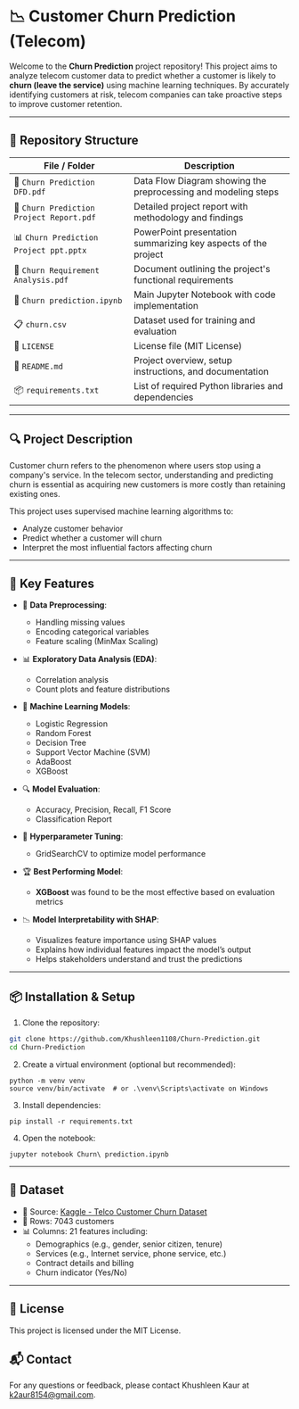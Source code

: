 # 📉 Customer Churn Prediction (Telecom)

Welcome to the **Churn Prediction** project repository! This project aims to analyze telecom customer data to predict whether a customer is likely to **churn (leave the service)** using machine learning techniques. By accurately identifying customers at risk, telecom companies can take proactive steps to improve customer retention. 

---

## 📁 Repository Structure

| File / Folder                             | Description                                                     |
|-------------------------------------------|-----------------------------------------------------------------|
| 📄 `Churn Prediction DFD.pdf`             | Data Flow Diagram showing the preprocessing and modeling steps |
| 📄 `Churn Prediction Project Report.pdf`  | Detailed project report with methodology and findings           |
| 📊 `Churn Prediction Project ppt.pptx`    | PowerPoint presentation summarizing key aspects of the project |
| 📄 `Churn Requirement Analysis.pdf`       | Document outlining the project's functional requirements        |
| 📓 `Churn prediction.ipynb`               | Main Jupyter Notebook with code implementation                 |
| 📋 `churn.csv`                            | Dataset used for training and evaluation                        |
| 📄 `LICENSE`                              | License file (MIT License)                                      |
| 📘 `README.md`                            | Project overview, setup instructions, and documentation         |
| 📦 `requirements.txt`                     | List of required Python libraries and dependencies              |

---

## 🔍 Project Description

Customer churn refers to the phenomenon where users stop using a company's service. In the telecom sector, understanding and predicting churn is essential as acquiring new customers is more costly than retaining existing ones.

This project uses supervised machine learning algorithms to:
- Analyze customer behavior
- Predict whether a customer will churn
- Interpret the most influential factors affecting churn

---

## 🚀 Key Features

- 🧹 **Data Preprocessing**:
  - Handling missing values
  - Encoding categorical variables
  - Feature scaling (MinMax Scaling)

- 📊 **Exploratory Data Analysis (EDA)**:
  - Correlation analysis
  - Count plots and feature distributions

- 🤖 **Machine Learning Models**:
  - Logistic Regression
  - Random Forest
  - Decision Tree
  - Support Vector Machine (SVM)
  - AdaBoost
  - XGBoost

- 🔍 **Model Evaluation**:
  - Accuracy, Precision, Recall, F1 Score
  - Classification Report

- 🧪 **Hyperparameter Tuning**:
  - GridSearchCV to optimize model performance

- 🏆 **Best Performing Model**:
  - **XGBoost** was found to be the most effective based on evaluation metrics

- 📉 **Model Interpretability with SHAP**:
  - Visualizes feature importance using SHAP values
  - Explains how individual features impact the model’s output
  - Helps stakeholders understand and trust the predictions
---

## 📦 Installation & Setup

1. Clone the repository:

```bash
git clone https://github.com/Khushleen1108/Churn-Prediction.git
cd Churn-Prediction
```

2. Create a virtual environment (optional but recommended):
```
python -m venv venv
source venv/bin/activate  # or .\venv\Scripts\activate on Windows
```

3. Install dependencies:

```
pip install -r requirements.txt
```

4. Open the notebook:

```
jupyter notebook Churn\ prediction.ipynb
```

---

## 🧪 Dataset

- 📂 Source: [Kaggle - Telco Customer Churn Dataset](https://www.kaggle.com/blastchar/telco-customer-churn)
- 🧾 Rows: 7043 customers
- 📊 Columns: 21 features including:
  - Demographics (e.g., gender, senior citizen, tenure)
  - Services (e.g., Internet service, phone service, etc.)
  - Contract details and billing
  - Churn indicator (Yes/No)

---

## 📄 License
This project is licensed under the MIT License.


## 📬 Contact
For any questions or feedback, please contact Khushleen Kaur at k2aur8154@gmail.com.

